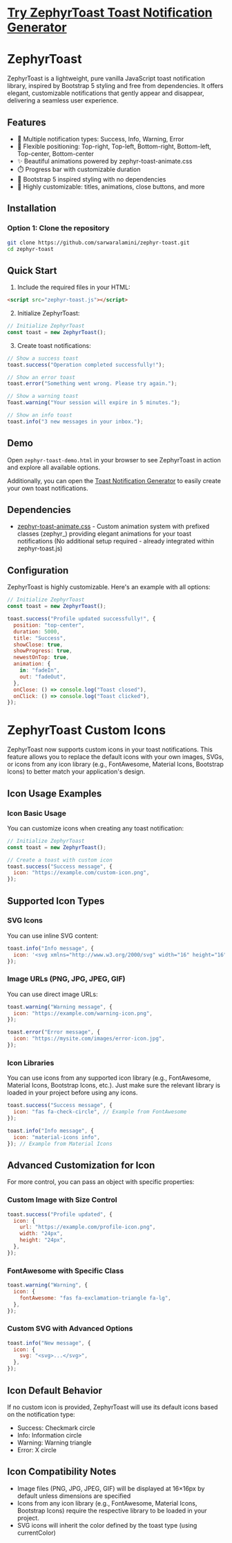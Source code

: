 # [Try ZephyrToast Toast Notification Generator](https://sarwaralamini.github.io/zephyr-toast)

# ZephyrToast

ZephyrToast is a lightweight, pure vanilla JavaScript toast notification library, inspired by Bootstrap 5 styling and free from dependencies. It offers elegant, customizable notifications that gently appear and disappear, delivering a seamless user experience.

## Features

- 🌈 Multiple notification types: Success, Info, Warning, Error
- 📍 Flexible positioning: Top-right, Top-left, Bottom-right, Bottom-left, Top-center, Bottom-center
- ✨ Beautiful animations powered by zephyr-toast-animate.css
- ⏱️ Progress bar with customizable duration
- 🎨 Bootstrap 5 inspired styling with no dependencies
- 🔧 Highly customizable: titles, animations, close buttons, and more

## Installation

### Option 1: Clone the repository

```bash
git clone https://github.com/sarwaralamini/zephyr-toast.git
cd zephyr-toast
```

## Quick Start

1. Include the required files in your HTML:

```html
<script src="zephyr-toast.js"></script>
```

2. Initialize ZephyrToast:

```javascript
// Initialize ZephyrToast
const toast = new ZephyrToast();
```

3. Create toast notifications:

```javascript
// Show a success toast
toast.success("Operation completed successfully!");

// Show an error toast
toast.error("Something went wrong. Please try again.");

// Show a warning toast
Toast.warning("Your session will expire in 5 minutes.");

// Show an info toast
toast.info("3 new messages in your inbox.");
```

## Demo

Open `zephyr-toast-demo.html` in your browser to see ZephyrToast in action and explore all available options.

Additionally, you can open the [Toast Notification Generator](https://sarwaralamini.github.io/zephyr-toast) to easily create your own toast notifications.

## Dependencies

- [zephyr-toast-animate.css](https://github.com/sarwaralamini/zephyr-toast) - Custom animation system with prefixed classes (zephyr\_) providing elegant animations for your toast notifications (No additional setup required - already integrated within zephyr-toast.js)

## Configuration

ZephyrToast is highly customizable. Here's an example with all options:

```javascript
// Initialize ZephyrToast
const toast = new ZephyrToast();

toast.success("Profile updated successfully!", {
  position: "top-center",
  duration: 5000,
  title: "Success",
  showClose: true,
  showProgress: true,
  newestOnTop: true,
  animation: {
    in: "fadeIn",
    out: "fadeOut",
  },
  onClose: () => console.log("Toast closed"),
  onClick: () => console.log("Toast clicked"),
});
```

# ZephyrToast Custom Icons

ZephyrToast now supports custom icons in your toast notifications. This feature allows you to replace the default icons with your own images, SVGs, or icons from any icon library (e.g., FontAwesome, Material Icons, Bootstrap Icons) to better match your application's design.

## Icon Usage Examples

### Icon Basic Usage

You can customize icons when creating any toast notification:

```javascript
// Initialize ZephyrToast
const toast = new ZephyrToast();

// Create a toast with custom icon
toast.success("Success message", {
  icon: "https://example.com/custom-icon.png",
});
```

## Supported Icon Types

### SVG Icons

You can use inline SVG content:

```javascript
toast.info("Info message", {
  icon: '<svg xmlns="http://www.w3.org/2000/svg" width="16" height="16" viewBox="0 0 16 16"><path d="M8 0a8 8 0 1 0 0 16A8 8 0 0 0 8 0zm0 14A6 6 0 1 1 8 2a6 6 0 0 1 0 12z"/></svg>',
});
```

### Image URLs (PNG, JPG, JPEG, GIF)

You can use direct image URLs:

```javascript
toast.warning("Warning message", {
  icon: "https://example.com/warning-icon.png",
});

toast.error("Error message", {
  icon: "https://mysite.com/images/error-icon.jpg",
});
```

### Icon Libraries

You can use icons from any supported icon library (e.g., FontAwesome, Material Icons, Bootstrap Icons, etc.). Just make sure the relevant library is loaded in your project before using any icons.

```javascript
toast.success("Success message", {
  icon: "fas fa-check-circle", // Example from FontAwesome
});

toast.info("Info message", {
  icon: "material-icons info",
}); // Example from Material Icons
```

## Advanced Customization for Icon

For more control, you can pass an object with specific properties:

### Custom Image with Size Control

```javascript
toast.success("Profile updated", {
  icon: {
    url: "https://example.com/profile-icon.png",
    width: "24px",
    height: "24px",
  },
});
```

### FontAwesome with Specific Class

```javascript
toast.warning("Warning", {
  icon: {
    fontAwesome: "fas fa-exclamation-triangle fa-lg",
  },
});
```

### Custom SVG with Advanced Options

```javascript
toast.info("New message", {
  icon: {
    svg: "<svg>...</svg>",
  },
});
```

## Icon Default Behavior

If no custom icon is provided, ZephyrToast will use its default icons based on the notification type:

- Success: Checkmark circle
- Info: Information circle
- Warning: Warning triangle
- Error: X circle

## Icon Compatibility Notes

- Image files (PNG, JPG, JPEG, GIF) will be displayed at 16×16px by default unless dimensions are specified
- Icons from any icon library (e.g., FontAwesome, Material Icons, Bootstrap Icons) require the respective library to be loaded in your project.
- SVG icons will inherit the color defined by the toast type (using currentColor)
